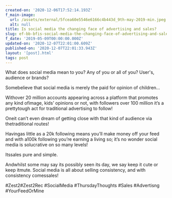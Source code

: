 ```yaml
---
created-on: '2020-12-06T17:52:14.193Z'
f_main-image:
  url: /assets/external/5fcea60e5546e6166c4b443d_9th-may-2019-min.jpeg
  alt: null
title: Is social media the changing face of advertising and sales?
slug: ef-bb-bfis-social-media-the-changing-face-of-advertising-and-sales
f_date: '2019-05-09T00:00:00.000Z'
updated-on: '2020-12-07T22:01:00.609Z'
published-on: '2020-12-07T22:01:33.943Z'
layout: '[post].html'
tags: post
---
```


What does social media mean to you? Any of you or all of you? User's, audience or brands?

Somebelieve that social media is merely the paid for opinion of children…

Withover 20 million accounts appearing across a platform that promotes any kind ofimage, kids’ opinions or not, with followers over 100 million it’s a prettytough act for traditional advertising to follow!

Oneit can’t even dream of getting close with that kind of audience via thetraditional routes!  

Havingas little as a 20k following means you’ll make money off your feed and with a100k following you’re earning a living so; it’s no wonder social media is solucrative on so many levels! 

Itssales pure and simple.

Andwhilst some may say its possibly seen its day, we say keep it cute or keep itmute. Social media is all about selling consistency, and with consistency comessales!

#Zest2#Zest2Rec #SocialMedia #ThursdayThoughts #Sales #Advertisng #YourFeedOrMine
